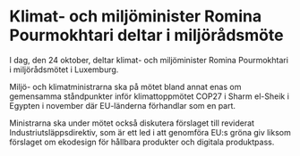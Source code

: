 # Klimat- och miljöminister Romina Pourmokhtari deltar i miljörådsmöte

I dag, den 24 oktober, deltar klimat- och miljöminister Romina Pourmokhtari i miljörådsmötet i Luxemburg.

Miljö- och klimatministrarna ska på mötet bland annat enas om gemensamma ståndpunkter inför klimattoppmötet COP27 i Sharm el-Sheik i Egypten i november där EU-länderna förhandlar som en part.

Ministrarna ska under mötet också diskutera förslaget till reviderat Industriutsläppsdirektiv, som är ett led i att genomföra EU:s gröna giv liksom förslaget om ekodesign för hållbara produkter och digitala produktpass.
